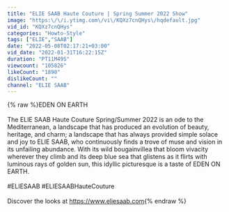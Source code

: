 ```yaml
---
title: "ELIE SAAB Haute Couture | Spring Summer 2022 Show"
image: "https:\/\/i.ytimg.com\/vi\/KQXz7cnQHys\/hqdefault.jpg"
vid_id: "KQXz7cnQHys"
categories: "Howto-Style"
tags: ["ELIE","SAAB"]
date: "2022-05-08T02:17:21+03:00"
vid_date: "2022-01-31T16:22:15Z"
duration: "PT11M49S"
viewcount: "105826"
likeCount: "1890"
dislikeCount: ""
channel: "ELIE SAAB"
---
```

{% raw %}EDEN ON EARTH<br /><br />The ELIE SAAB Haute Couture Spring/Summer 2022 is an ode to the Mediterranean, a landscape that has produced an evolution of beauty, heritage, and charm; a landscape that has always provided simple solace and joy to ELIE SAAB, who continuously finds a trove of muse and vision in its unfailing abundance. With its wild bougainvillea that bloom vivacity wherever they climb and its deep blue sea that glistens as it flirts with luminous rays of golden sun, this idyllic picturesque is a taste of EDEN ON EARTH.<br /><br />#ELIESAAB #ELIESAABHauteCouture<br /><br />Discover the looks at <a rel="nofollow" target="blank" href="https://www.eliesaab.com">https://www.eliesaab.com</a>{% endraw %}

